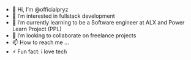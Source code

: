 - 👋 Hi, I’m @officialpryz
- 👀 I’m interested in fullstack development
- 🌱 I’m currently learning to be a Software engineer at ALX and Power Learn Project (PPL)
- 💞️ I’m looking to collaborate on freelance projects
- 📫 How to reach me ...
- ⚡ Fun fact: i love tech

<!---
officialpryz/officialpryz is a ✨ special ✨ repository because its `README.md` (this file) appears on your GitHub profile.
You can click the Preview link to take a look at your changes.
--->
